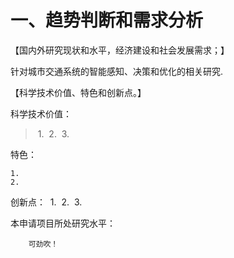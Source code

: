 # 一、趋势判断和需求分析

【国内外研究现状和水平，经济建设和社会发展需求；】

针对城市交通系统的智能感知、决策和优化的相关研究.






【科学技术价值、特色和创新点。】

科学技术价值：

> ​	1.
> ​	2.
> ​	3.

特色：

	1.
	2.

创新点：
​		1.
​		2.
​		3.

本申请项目所处研究水平：

		可劲吹！